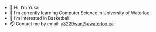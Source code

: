 - 👋 Hi, I’m Yukai
- 🌱 I’m currently learning Computer Science in University of Waterloo. 
- 👀 I’m interested in Basketball!
- 📫 Contact me by email: y3229wan@uwaterloo.ca

<!---
kew6688/kew6688 is a ✨ special ✨ repository because its `README.md` (this file) appears on your GitHub profile.
You can click the Preview link to take a look at your changes.
--->
